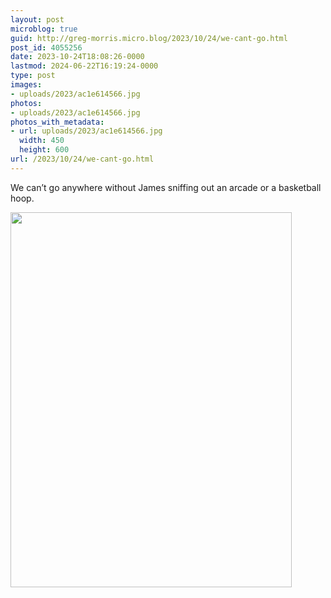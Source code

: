 ```yaml
---
layout: post
microblog: true
guid: http://greg-morris.micro.blog/2023/10/24/we-cant-go.html
post_id: 4055256
date: 2023-10-24T18:08:26-0000
lastmod: 2024-06-22T16:19:24-0000
type: post
images:
- uploads/2023/ac1e614566.jpg
photos:
- uploads/2023/ac1e614566.jpg
photos_with_metadata:
- url: uploads/2023/ac1e614566.jpg
  width: 450
  height: 600
url: /2023/10/24/we-cant-go.html
---
```

We can’t go anywhere without James sniffing out an arcade or a basketball hoop. 

<img src="uploads/2023/ac1e614566.jpg" width="450" height="600" alt="">
